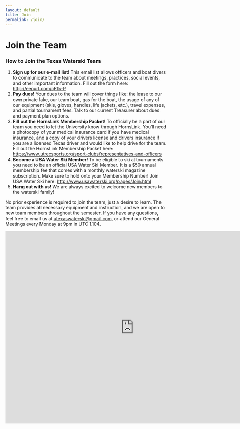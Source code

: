 ```yaml
---
layout: default
title: Join
permalink: /join/
---
```

<div class="join">
  <div class="page-head" style="background-image:url({{site.url}}/assets/images/join-head.jpg)">
    <div class="head-content">
      <h1>Join the Team</h1>
      <h3>How to Join the Texas Waterski Team</h3>
    </div>
  </div>
  <div class="container">
    <div class="page-section">
      <ol>
        <li>
					<strong>Sign up for our e-mail list!</strong> This email list allows officers and boat divers to communicate to the team about meetings, practices, social events, and other important information. Fill out the form here: <a href="http://eepurl.com/cF1k-P" target="_blank">http://eepurl.com/cF1k-P</a>
				</li>
        <li>
					<strong>Pay dues!</strong> Your dues to the team will cover things like: the lease to our own private lake, our team boat, gas for the boat, the usage of any of our equipment (skis, gloves, handles, life jackets, etc.), travel expenses, and partial tournament fees. Talk to our current Treasurer about dues and payment plan options.
				</li>
        <li>
					<strong>Fill out the HornsLink Membership Packet!</strong> To officially be a part of our team you need to let the University know through HornsLink. You’ll need a photocopy of your medical insurance card if you have medical insurance, and a copy of your drivers license and drivers insurance if you are a licensed Texas driver and would like to help drive for the team. Fill out the HornsLink Membership Packet here: <a href="https://www.utrecsports.org/sport-clubs/representatives-and-officers" target="_blank">https://www.utrecsports.org/sport-clubs/representatives-and-officers</a>
				</li>
        <li>
					<strong>Become a USA Water Ski Member!</strong> To be eligible to ski at tournaments you need to be an official USA Water Ski Member. It is a $50 annual membership fee that comes with a monthly waterski magazine subscription. Make sure to hold onto your Membership Number! Join USA Water Ski here: <a href="http://www.usawaterski.org/pages/Join.html" target="_blank">http://www.usawaterski.org/pages/Join.html</a>
				</li>
        <li>
					<strong>Hang out with us!</strong> We are always excited to welcome new members to the waterski family!
				</li>
      </ol>
			<p>No prior experience is required to join the team, just a desire to learn. The team provides all necessary equipment and instruction, and we are open to new team members throughout the semester. If you have any questions, feel free to email us at <a href="mailto:utexaswaterski@gmail.com">utexaswaterski@gmail.com</a>, or attend our General Meetings every Monday at 9pm in UTC 1.104.</p>
    </div>
    <div class="google-cal">
      <iframe src="https://calendar.google.com/calendar/embed?src=utexaswaterski%40gmail.com&ctz=America/Chicago" style="border: 0" width="800" height="600" frameborder="0" scrolling="no"></iframe>
    </div>
  </div>
</div>
